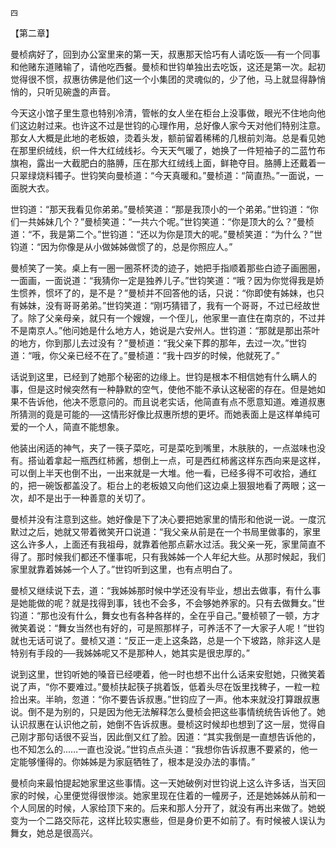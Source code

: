     四 

   【第二章】

   曼桢病好了，回到办公室里来的第一天，叔惠那天恰巧有人请吃饭──有一个同事和他赌东道赌输了，请他吃西餐。曼桢和世钧单独出去吃饭，这还是第一次。起初觉得很不惯，叔惠彷佛是他们这一个小集团的灵魂似的，少了他，马上就显得静悄悄的，只听见碗盏的声音。

   今天这小馆子里生意也特别冷清，管帐的女人坐在柜台上没事做，眼光不住地向他们这边射过来。也许这不过是世钧的心理作用，总好像人家今天对他们特别注意。那女人大概是此地的老板娘，烫着头发，额前留着稀稀的几根前刘海。总是看见她在那里织绒线，织一件大红绒线衫。今天天气暖了，她换了一件短袖子的二蓝竹布旗袍，露出一大截肥白的胳膊，压在那大红绒线上面，鲜艳夺目。胳膊上还戴着一只翠绿烧料镯子。世钧笑向曼桢道：“今天真暖和。”曼桢道：“简直热。”一面说，一面脱大衣。

   世钧道：“那天我看见你弟弟。”曼桢笑道：“那是我顶小的一个弟弟。”世钧道：“你们一共姊妹几个？”曼桢笑道：“一共六个呢。”世钧笑道：“你是顶大的么？”曼桢道：“不，我是第二个。”世钧道：“还以为你是顶大的呢。”曼桢笑道：“为什么？”世钧道：“因为你像是从小做姊姊做惯了的，总是你照应人。”

   曼桢笑了一笑。桌上有一圈一圈茶杯烫的迹子，她把手指顺着那些白迹子画圈圈，一面画，一面说道：“我猜你一定是独养儿子。”世钧笑道：“哦？因为你觉得我是娇生惯养，惯坏了的，是不是？”曼桢并不回答他的话，只说：“你即使有姊妹，也只有姊妹，没有哥哥弟弟。”世钧笑道：“刚巧猜错了，我有一个哥哥，不过已经故世了。除了父亲母亲，就只有一个嫂嫂，一个侄儿，他家里一直住在南京的，不过并不是南京人。”他问她是什么地方人，她说是六安州人。世钧道：“那就是那出茶叶的地方，你到那儿去过没有？”曼桢道：“我父亲下葬的那年，去过一次。”世钧道：“哦，你父亲已经不在了。”曼桢道：“我十四岁的时候，他就死了。”

   话说到这里，已经到了她那个秘密的边缘上。世钧是根本不相信她有什么瞒人的事，但是这时候突然有一种静默的空气，使他不能不承认这秘密的存在。但是她如果不告诉他，他决不愿意问的。而且说老实话，他简直有点不愿意知道。难道叔惠所猜测的竟是可能的──这情形好像比叔惠所想的更坏。而她表面上是这样单纯可爱的一个人，简直不能想象。

   他装出闲适的神气，夹了一筷子菜吃，可是菜吃到嘴里，木肤肤的，一点滋味也没有。搭讪着拿起一瓶西红柿酱，想倒上一点，可是西红柿酱这样东西向来是这样，可以倒上半天也倒不出，一出来就是一大堆。他一看，已经多得不可收拾，通红的，把一碗饭都盖没了。柜台上的老板娘又向他们这边桌上狠狠地看了两眼；这一次，却不是出于一种善意的关切了。

   曼桢并没有注意到这些。她好像是下了决心要把她家里的情形和他说一说。一度沉默过之后，她就又带着微笑开口说道：“我父亲从前是在一个书局里做事的，家里这么许多人，上面还有我祖母，就靠着他那点薪水过活。我父亲一死，家里简直不得了。那时候我们都还不懂事呢，只有我姊姊一个人年纪大些。从那时候起，我们家里就靠着姊姊一个人了。”世钧听到这里，也有点明白了。

   曼桢又继续说下去，道：“我姊姊那时候中学还没有毕业，想出去做事，有什么事是她能做的呢？就是找得到事，钱也不会多，不会够她养家的。只有去做舞女。”世钧道：“那也没有什么，舞女也有各种各样的，全在乎自己。”曼桢顿了一顿，方才微笑着说：“舞女当然也有好的，可是照那样子，可养活不了一大家子人呢！”世钧就也无话可说了。曼桢又道：“反正一走上这条路，总是一个下坡路，除非这人是特别有手段的──我姊姊呢又不是那种人，她其实是很忠厚的。”

   说到这里，世钧听她的嗓音已经哽着，他一时也想不出什么话来安慰她，只微笑着说了声，“你不要难过。”曼桢扶起筷子挑着饭，低着头尽在饭里找稗子，一粒一粒捡出来。半晌，忽道：“你不要告诉叔惠。”世钧应了一声。他本来就没打算跟叔惠说。倒不是为别的，只是因为他无法解释怎么曼桢会把这些事情统统告诉他了。她认识叔惠在认识他之前，她倒不告诉叔惠。曼桢这时候却也想到了这一层，觉得自己刚才那句话很不妥当，因此倒又红了脸。因道：“其实我倒是一直想告诉他的，也不知怎么的……一直也没说。”世钧点点头道：“我想你告诉叔惠不要紧的，他一定能够懂得的。你姊姊是为家庭牺牲了，根本是没办法的事情。”

   曼桢向来最怕提起她家里这些事情。这一天她破例对世钧说上这么许多话，当天回家的时候，心里便觉得很惨淡。她家里现在住着的一幢房子，还是她姊姊从前和一个人同居的时候，人家给顶下来的。后来和那人分开了，就没有再出来做了。她蜕变为一个二路交际花，这样比较实惠些，但是身价更不如前了。有时候被人误认为舞女，她总是很高兴。

